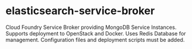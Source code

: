 # elasticsearch-service-broker
Cloud Foundry Service Broker providing MongoDB Service Instances. Supports deployment to OpenStack and Docker. Uses Redis Database for management. Configuration files and deployment scripts must be added. 
